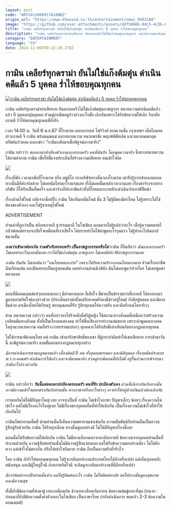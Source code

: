 ```yaml
---
layout: post
code: "ART2411060917A18NB2"
origin_url: "https://www.khaosod.co.th/entertainment/news_9493188"
image: "https://github.com/user-attachments/assets/ddf5866b-0dc5-4c5b-b5a6-7d168e589ecf"
title: "กามิน เคลียร์ทุกดราม่า ยันไม่ใช่แก๊งต้มตุ๋น ดำเนินคดีแล้ว 5 บุคคล ร่ำไห้ขอบคุณทุกคน"
description: "กามิน เคลียร์ทุกดราม่าทำเสียหาย ยันครอบครัวไม่ใช่แก๊งต้มตุ๋นอาชญากร ทนายความดำเนินคดีแล้วแล้ว 5 บุคคลกลุ่มบุคคล ส่วนคู่กรณีขอดูก้าวล่วงอะไรมั้ย ร่ำไห้ขอบคุณ"
category: "ENTERTAINMENT"
language: "th"
date: 2024-11-06T09:22:10.278Z
---
```


# กามิน เคลียร์ทุกดราม่า ยันไม่ใช่แก๊งต้มตุ๋น ดำเนินคดีแล้ว 5 บุคคล ร่ำไห้ขอบคุณทุกคน

[![กามิน เคลียร์ทุกดราม่า ยันไม่ใช่แก๊งต้มตุ๋น ดำเนินคดีแล้ว 5 บุคคล ร่ำไห้ขอบคุณทุกคน](https://www.khaosod.co.th/wpapp/uploads/2024/11/gaminthai611679998.jpg "กามิน เคลียร์ทุกดราม่า ยันไม่ใช่แก๊งต้มตุ๋น ดำเนินคดีแล้ว 5 บุคคล ร่ำไห้ขอบคุณทุกคน")](https://www.khaosod.co.th/wpapp/uploads/2024/11/gaminthai611679998.jpg)

กามิน เคลียร์ทุกดราม่าทำเสียหาย ยันครอบครัวไม่ใช่แก๊งต้มตุ๋นอาชญากร ทนายความดำเนินคดีแล้วแล้ว 5 บุคคลกลุ่มบุคคล ส่วนคู่กรณีขอดูก้าวล่วงอะไรมั้ย เลิกกันเพราะได้รับข้อความให้เลิก จึงกลับเกาหลี ร่ำไห้ขอบคุณทุกคนที่ยังรัก

เวลา 14.00 น. วันที่ 6 พ.ย.67 ที่โรงแรม เดอะแกรนด์ โฟร์วิงส์ คอนเวนชั่น กรุงเทพฯ เน็ตไอดอลสาวเกาหลี จี กามิน พร้อมคุณแม่ และทนายความ ทนายพรชัย พฤกษ์พิชัยเลิศ และทนายณพกฤต ทรัพย์แก้วยอด แถลงข่าว “กามินกลับมาเพื่อพิสูจน์ความจริง”

กามิน กล่าวว่า _ขอออกมาปกป้องตัวเองและครอบครัว คนที่ฉันรัก โดยพูดความจริง_ ซึ่งทางทนายความได้ถามคำถาม กามิน เพื่อให้ชี้แจงประเด็นที่สร้างความเสียหาย คนเข้าใจผิด

[![](https://www.khaosod.co.th/wpapp/uploads/2024/11/gaminthai611671.jpg)](https://www.khaosod.co.th/wpapp/uploads/2024/11/gaminthai611671.jpg)

เรื่องที่พัก เวลามาพักที่โรงแรม หรือ สตูดิโอ ทางบริษัททางนั้นจองโรงแรม เขารับรู้การเข้าออกตลอด ทางนั้นมีคีย์การ์ดด้วย ไม่เคยนัดใครมาโรงแรมเลย ทั้งไม่เคยดื่มเหล้าเวลางานเลย เรื่องค่าจ้างจากทางบริษัท ก็ได้รับเป็นที่พอใจ และค่าจ้างก็หักภาษีแล้วทั้งที่ไทยและเกาหลีจะดำเนินจ่ายภาษีปีหน้า

เรื่องบ้านไฟไหม้ กลับจากช็อปปิ้ง กามิน ได้กลิ่นเหม็นไหม้ ชั้น 3 ไม่รู้มีของมีค่าไหม ไม่รู้เพราะไม่ใช่ห้องของตัวเอง และไม่รู้สาเหตุไฟไหม้

ADVERTISEMENT

ส่วนคำที่ถูกว่าเป็น สก๊อยเกาหลี สุวรรณมาลี ในโซเชียล ตอนแรกไม่รู้แปลว่าอะไร เมื่อรู้ความหมายก็กลัวพ่อแม่ทราบจะเสียใจเหมือนที่เราเสียใจ ไม่ทราบทำไมใช้คำพูดอะไรรุนแรง ไม่รู้ทำอะไรผิดบาปขนาดนั้น

_**ถามว่าเข้ามาฟอกเงิน รวมตัวกับครอบครัว เป็นอาชญากรรมหรือไม่**_ กามิน ก็ยืนยันว่า _ฉันและครอบครัว ไม่เคยทำอะไรแบบนั้นเลย เราไม่ใช่แก๊งต้มตุ๋น อาชญากร ไม่เคยมีประวัติอาชญากรรมเลย_

_กามิน ยืนยัน ไม่เคยคิดว่า “คนไทยหลอกง่าย” เพราะได้รับความรักจากคนไทยมากมาย_ ส่วนเรื่องอาชีพ ฉันเรียนเต้น และฝันอยากเป็นครูสอนเต้น เคยทำงานด้านมิวสิคัล ฉันไม่เคยพูดว่าร้ายใคร ไม่เคยพูดคำหยาบเลย

[![](https://www.khaosod.co.th/wpapp/uploads/2024/11/gaminthai611672.jpg)](https://www.khaosod.co.th/wpapp/uploads/2024/11/gaminthai611672.jpg)

ตอนที่มีคอมเมนต์แย่ๆออกมาเยอะๆ มีคำหยาบคาย ก็เสียใจ พี่ชายเป็นข้าราชการที่เกาหลี ได้ลาออกมาดูแลสภาพจิตใจน้องสาวด้วย (ประเด็นดราม่าตั้งแต่สิงหาคมยังคงมีข่าวอยู่ไหม) ยังมีอยู่ตลอด และมีมากขึ้นด้วย มาเมืองไทยได้เรียนรู้ ขอบคุณคนที่รัก รู้สึกทุกคนให้ความรัก และฉันรักคนไทยจริงๆ

ด้าน ทนายความ กล่าวว่า คนที่กล่าวหาใส่ร้ายศักดิ์ศรีผู้หญิง ใช้สถานะทางสังคมที่เหนือกว่าสร้างความเกลียดชัดทางสังคม ทั้งที่เป็นเรื่องคนสองคน ทำให้ชื่อเสียงการทำงานล่มสลาย เพราะคำพูดคนบางคน ในฐานะทนายความ คนที่สร้างวาทกรรมแปลกๆ ทุกคนจะได้รับสิทธิ์เท่าเทียมกันทางกฎหมายทุกคน

ไม่ใช่การมาฟ้องคนไทย แต่ กามิน เข้ามารักษาสิทธิ์ของเขา ที่ผู้กระทำผิดทำให้เขาเสียหาย การเข้ามาวันนี้ มาพิสูจน์ความจริง ตามขั้นตอนทางกฎหมายทุกอย่าง

_มีการดำเนินการตามกฎหมายแล้ว เบื้องต้นมี 5 คน ทั้งบุคคลธรรมดา และนิติบุคคล เรื่องหมิ่นประมาท พ.ร.บ.คอมพ์ฯ ดำเนินการไปแล้ว และจะมีตามมาอีก ส่วนคู่กรณีตอนนี้ยังไม่มี อยู่ในส่วนการพิจารณา ถ้ามีอะไรก้าวล่วงกัน_

[![](https://www.khaosod.co.th/wpapp/uploads/2024/11/gaminthai611673.jpg)](https://www.khaosod.co.th/wpapp/uploads/2024/11/gaminthai611673.jpg)

กามิน กล่าวอีกว่า **_วันนี้แค่ออกมาปกป้องครอบครัว คนที่รัก ปกป้องตัวเอง_** _ส่วนที่เลิกรากันกับทางนั้น อาจมีความเข้าใจแตกต่างกันกับท่านนั้น ทางภาษาหรืออะไรต่างๆ อาจทำให้อยู่ด้วยกันแล้วต้องเลิกกัน_

การคบกันไม่ได้มีปัญหาใหญ่ เลย อาจจะเป็นที่ กามิน ไม่เข้าใจภาษา ปัญหาเล็กๆ น้อยๆ เรื่องความไม่เข้าใจ แต่ไม่มีเรื่องอะไรใหญ่เลย ไม่มีเรื่องของบุคคลอื่นที่ทำให้เลิกกัน เป็นเรื่องความไม่เข้าใจที่ทำให้เลิกกันไป

กามินก็พยายามเต็มที่ ด้านท่านนั้นก็เห็นความพยายามเขาเช่นกัน ความสัมพันธ์กับท่านนั้นเป็นความรู้สึกคู่รักด้วยกัน กามิน ได้รับทุกเดือน ทางนั้นดูแลอย่างดี ไม่ได้มีปัญหาเรื่องนี้เลย

ตอนนั้นได้รับข้อความให้เลิกกัน กามิน ไม่มีทางเลือกนอกจากกลับเกาหลี ข้อความจากบุคคลท่านนั้นที่ทำงานด้วยกัน ความรู้สึกต่อท่านนั้นไม่มีความรู้สึกแง่ลบเลย แค่ได้รับข้อความมาอย่างเดียว ไม่ได้หึงหวง แค่เข้าใจไม่ตรงกัน ปรับให้เข้าใจกันยาก กามิน ถือเป็นความรักที่จริงใจ

โดย กามิน ยังร่ำไห้ขอบคุณทุกคน ไม่รู้จะกลับมาทำงานประเทศไทยได้อีกหรือเปล่า แต่เห็นทุกคนยังสนับสนุน และมีผู้ใหญ่ใจดี ถ้าสภาพจิตใจดี จะคิดดูจะกลับมาทำงานที่นี่อีกหรือเปล่า

_มีการติดต่อจากฝั่งท่านนั้นบ้าง แต่ไม่รู้ติดต่ออะไร กามิน ไม่ได้ติดต่อกลับ ขอให้ทางนั้นดูแลสุขภาพ และมีความสุข_

ทั้งนี้ยังมีข้อความที่ส่งมาขู่ เยอะเหมือนกัน ช่วงเยอะเดือนกันยายน ข้อความข่มขู่เยอะที่สุด (ทนาย : ก่อนมาก็ยังมีข้อความตั้งค่าหัวเยอะในโซเชียล เป็นภาษาไทย กำลังดำเนินการ พบแล้ว 2-3 ข้อความในคอมเมนต์)